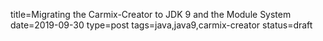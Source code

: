 title=Migrating the Carmix-Creator to JDK 9 and the Module System
date=2019-09-30
type=post
tags=java,java9,carmix-creator
status=draft
~~~~~~

